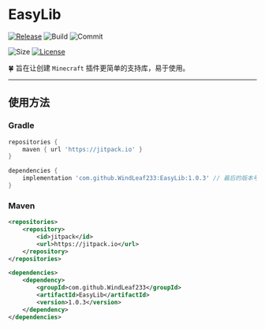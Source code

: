 # EasyLib
[![Release](https://jitpack.io/v/WindLeaf233/EasyLib.svg)](https://jitpack.io/#WindLeaf233/EasyLib)
![Build](https://img.shields.io/github/actions/workflow/status/WindLeaf233/EasyLib/build.yml?branch=master)
![Commit](https://img.shields.io/github/last-commit/WindLeaf233/EasyLib)

![Size](https://img.shields.io/github/repo-size/WindLeaf233/EasyLib)
[![License](https://img.shields.io/github/license/WindLeaf233/EasyLib)](https://choosealicense.com/licenses/gpl-3.0/)


:four_leaf_clover: 旨在让创建 `Minecraft` 插件更简单的支持库，易于使用。

---

## 使用方法
### Gradle
```groovy
repositories {
    maven { url 'https://jitpack.io' }
}

dependencies {
    implementation 'com.github.WindLeaf233:EasyLib:1.0.3' // 最后的版本号可为 `master-SNAPSHOT` 表示最新构建版
}
```

### Maven
```xml
<repositories>
    <repository>
        <id>jitpack</id>
        <url>https://jitpack.io</url>
    </repository>
</repositories>

<dependencies>
    <dependency>
        <groupId>com.github.WindLeaf233</groupId>
        <artifactId>EasyLib</artifactId>
        <version>1.0.3</version>
    </dependency>
</dependencies>
```
